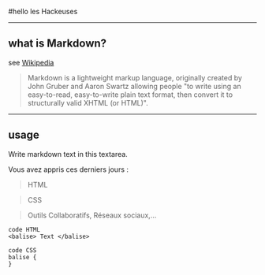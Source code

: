 #hello les Hackeuses

----
## what is Markdown?
see [Wikipedia](https://en.wikipedia.org/wiki/Markdown)

> Markdown is a lightweight markup language, originally created by John Gruber and Aaron Swartz allowing people "to write using an easy-to-read, easy-to-write plain text format, then convert it to structurally valid XHTML (or HTML)".

----
## usage
Write markdown text in this textarea.

Vous avez appris ces derniers jours :

>HTML

>CSS

>Outils Collaboratifs, Réseaux sociaux,...

    code HTML 
    <balise> Text </balise>
    
    code CSS
    balise {
    }
